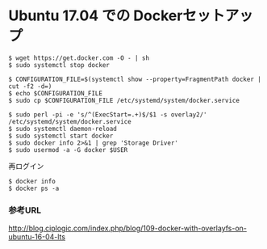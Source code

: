 # Ubuntu 17.04 での Dockerセットアップ

	$ wget https://get.docker.com -O - | sh
	$ sudo systemctl stop docker
	 
	$ CONFIGURATION_FILE=$(systemctl show --property=FragmentPath docker | cut -f2 -d=)
	$ echo $CONFIGURATION_FILE
	$ sudo cp $CONFIGURATION_FILE /etc/systemd/system/docker.service
	
	$ sudo perl -pi -e 's/^(ExecStart=.+)$/$1 -s overlay2/' /etc/systemd/system/docker.service
	$ sudo systemctl daemon-reload
	$ sudo systemctl start docker
	$ sudo docker info 2>&1 | grep 'Storage Driver'
	$ sudo usermod -a -G docker $USER

再ログイン

	$ docker info
	$ docker ps -a
	
### 参考URL
http://blog.ciplogic.com/index.php/blog/109-docker-with-overlayfs-on-ubuntu-16-04-lts

